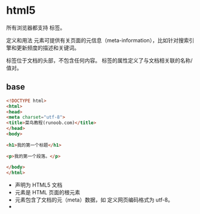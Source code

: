 # html5



所有浏览器都支持 <meta> 标签。

定义和用法
<meta> 元素可提供有关页面的元信息（meta-information），比如针对搜索引擎和更新频度的描述和关键词。

<meta> 标签位于文档的头部，不包含任何内容。<meta> 标签的属性定义了与文档相关联的名称/值对。
## base

``` html
<!DOCTYPE html>
<html>
<head>
<meta charset="utf-8">
<title>菜鸟教程(runoob.com)</title>
</head>
<body>
 
<h1>我的第一个标题</h1>
 
<p>我的第一个段落。</p>
 
</body>
</html>
```

* <!DOCTYPE html> 声明为 HTML5 文档
* <html> 元素是 HTML 页面的根元素
* <head> 元素包含了文档的元（meta）数据，如 <meta charset="utf-8"> 定义网页编码格式为 utf-8。
* <title> 元素描述了文档的标题
* <body> 元素包含了可见的页面内容
* <h1> 元素定义一个大标题
* <p> 元素定义一个段落
注：在浏览器的页面上使用键盘上的 F12 按键开启调试模式，就可以看到组成标签。

只有 <body> 区域, 才会在浏览器主体中显示。
head 区域，会显示在浏览器标题栏

目前在大部分浏览器中，直接输出中文会出现中文乱码的情况，这时候我们就需要在头部将字符声明为 UTF-8 或 GBK。

## 

下面列出了适用于大多数 HTML 元素的属性：

| 属性  | 描述                                                         |
| :---- | :----------------------------------------------------------- |
| class | 为html元素定义一个或多个类名（classname）(类名从样式文件引入) |
| id    | 定义元素的唯一id                                             |
| style | 规定元素的行内样式（inline style）                           |
| title | 描述了元素的额外信息 (作为工具条使用)                        |

更多标准属性说明： [HTML 标准属性参考手册](https://www.runoob.com/tags/ref-standardattributes.html).


## main
element

### text
``` html
<h1>这是一个标题</h1>
<h2>这是一个标题</h2>
<h3>这是一个标题</h3>

<p>这是一个段落。</p>
<p>这是另外一个段落。</p>

<hr> 
<p>标签在 HTML 页面中创建水平线。</p>

<br>
<!-- 这是一个注释 -->

<a href="https://www.runoob.com">这是一个链接</a>

<img loading="lazy" src="/images/logo.png" width="258" height="39" />
```
### link
HTML <base> 元素
<base> 标签描述了基本的链接地址/链接目标，该标签作为HTML文档中所有的链接标签的默认链接:
``` html
<head>
<base href="http://www.runoob.com/images/" target="_blank">
</head>
```

### table

### div/span

### form

### iframe

### img
### ul



### HTML <meta> 元素

meta标签描述了一些基本的元数据。

<meta> 标签提供了元数据.元数据也不显示在页面上，但会被浏览器解析。

META 元素通常用于指定网页的描述，关键词，文件的最后修改时间，作者，和其他元数据。

元数据可以使用于浏览器（如何显示内容或重新加载页面），搜索引擎（关键词），或其他Web服务。

<meta> 一般放置于 <head> 区域

为搜索引擎定义关键词:

```
<meta name="keywords" content="HTML, CSS, XML, XHTML, JavaScript">
```

为网页定义描述内容:

```
<meta name="description" content="免费 Web & 编程 教程">
```

定义网页作者:

```
<meta name="author" content="Runoob">
```

每30秒钟刷新当前页面:

```
<meta http-equiv="refresh" content="30">
```



### HTML <script> 元素